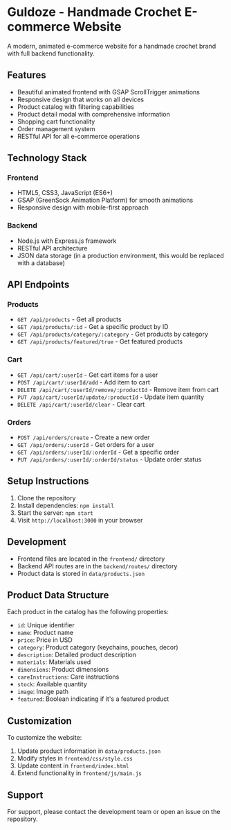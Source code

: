 # Guldoze - Handmade Crochet E-commerce Website

A modern, animated e-commerce website for a handmade crochet brand with full backend functionality.

## Features

- Beautiful animated frontend with GSAP ScrollTrigger animations
- Responsive design that works on all devices
- Product catalog with filtering capabilities
- Product detail modal with comprehensive information
- Shopping cart functionality
- Order management system
- RESTful API for all e-commerce operations

## Technology Stack

### Frontend
- HTML5, CSS3, JavaScript (ES6+)
- GSAP (GreenSock Animation Platform) for smooth animations
- Responsive design with mobile-first approach

### Backend
- Node.js with Express.js framework
- RESTful API architecture
- JSON data storage (in a production environment, this would be replaced with a database)

## API Endpoints

### Products
- `GET /api/products` - Get all products
- `GET /api/products/:id` - Get a specific product by ID
- `GET /api/products/category/:category` - Get products by category
- `GET /api/products/featured/true` - Get featured products

### Cart
- `GET /api/cart/:userId` - Get cart items for a user
- `POST /api/cart/:userId/add` - Add item to cart
- `DELETE /api/cart/:userId/remove/:productId` - Remove item from cart
- `PUT /api/cart/:userId/update/:productId` - Update item quantity
- `DELETE /api/cart/:userId/clear` - Clear cart

### Orders
- `POST /api/orders/create` - Create a new order
- `GET /api/orders/:userId` - Get orders for a user
- `GET /api/orders/:userId/:orderId` - Get a specific order
- `PUT /api/orders/:userId/:orderId/status` - Update order status

## Setup Instructions

1. Clone the repository
2. Install dependencies: `npm install`
3. Start the server: `npm start`
4. Visit `http://localhost:3000` in your browser

## Development

- Frontend files are located in the `frontend/` directory
- Backend API routes are in the `backend/routes/` directory
- Product data is stored in `data/products.json`

## Product Data Structure

Each product in the catalog has the following properties:
- `id`: Unique identifier
- `name`: Product name
- `price`: Price in USD
- `category`: Product category (keychains, pouches, decor)
- `description`: Detailed product description
- `materials`: Materials used
- `dimensions`: Product dimensions
- `careInstructions`: Care instructions
- `stock`: Available quantity
- `image`: Image path
- `featured`: Boolean indicating if it's a featured product

## Customization

To customize the website:
1. Update product information in `data/products.json`
2. Modify styles in `frontend/css/style.css`
3. Update content in `frontend/index.html`
4. Extend functionality in `frontend/js/main.js`

## Support

For support, please contact the development team or open an issue on the repository.